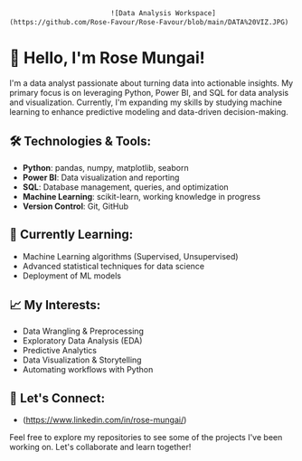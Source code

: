                              ![Data Analysis Workspace](https://github.com/Rose-Favour/Rose-Favour/blob/main/DATA%20VIZ.JPG)

# 👋 Hello, I'm Rose Mungai!

I'm a data analyst passionate about turning data into actionable insights. My primary focus is on leveraging Python, Power BI, and SQL for data analysis and visualization. Currently, I'm expanding my skills by studying machine learning to enhance predictive modeling and data-driven decision-making.


## 🛠️ Technologies & Tools:
- **Python**: pandas, numpy, matplotlib, seaborn
- **Power BI**: Data visualization and reporting
- **SQL**: Database management, queries, and optimization
- **Machine Learning**: scikit-learn, working knowledge in progress
- **Version Control**: Git, GitHub

## 🌱 Currently Learning:
- Machine Learning algorithms (Supervised, Unsupervised)
- Advanced statistical techniques for data science
- Deployment of ML models

## 📈 My Interests:
- Data Wrangling & Preprocessing
- Exploratory Data Analysis (EDA)
- Predictive Analytics
- Data Visualization & Storytelling
- Automating workflows with Python

## 💬 Let's Connect:
- (https://www.linkedin.com/in/rose-mungai/)

Feel free to explore my repositories to see some of the projects I've been working on. Let's collaborate and learn together!

